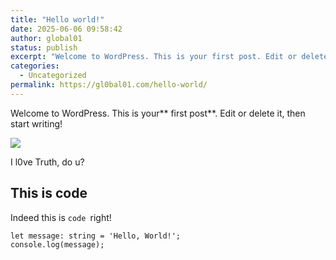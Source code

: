 ```yaml
---
title: "Hello world!"
date: 2025-06-06 09:58:42
author: global01
status: publish
excerpt: "Welcome to WordPress. This is your first post. Edit or delete it, then start writing! I l0ve Truth This is code Indeed this is code right!"
categories:
  - Uncategorized
permalink: https://gl0bal01.com/hello-world/
---
```


Welcome to WordPress. This is your** first post**. Edit or delete it, then start writing!

![](https://gl0bal01.com/wp-content/uploads/2025/06/M0m0ns.jpg)

> 
I l0ve Truth, do u?

## This is  code

Indeed this is `code `right!

```
let message: string = 'Hello, World!';
console.log(message);
```
